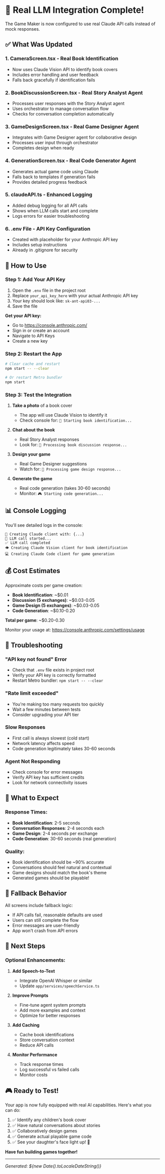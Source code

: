 # 🎉 Real LLM Integration Complete!

The Game Maker is now configured to use real Claude API calls instead of mock responses.

## ✅ What Was Updated

### 1. **CameraScreen.tsx** - Real Book Identification
- Now uses Claude Vision API to identify book covers
- Includes error handling and user feedback
- Falls back gracefully if identification fails

### 2. **BookDiscussionScreen.tsx** - Real Story Analyst Agent
- Processes user responses with the Story Analyst agent
- Uses orchestrator to manage conversation flow
- Checks for conversation completion automatically

### 3. **GameDesignScreen.tsx** - Real Game Designer Agent
- Integrates with Game Designer agent for collaborative design
- Processes user input through orchestrator
- Completes design when ready

### 4. **GenerationScreen.tsx** - Real Code Generator Agent
- Generates actual game code using Claude
- Falls back to templates if generation fails
- Provides detailed progress feedback

### 5. **claudeAPI.ts** - Enhanced Logging
- Added debug logging for all API calls
- Shows when LLM calls start and complete
- Logs errors for easier troubleshooting

### 6. **.env File** - API Key Configuration
- Created with placeholder for your Anthropic API key
- Includes setup instructions
- Already in .gitignore for security

## 🚀 How to Use

### Step 1: Add Your API Key

1. Open the `.env` file in the project root
2. Replace `your_api_key_here` with your actual Anthropic API key
3. Your key should look like: `sk-ant-api03-...`
4. Save the file

**Get your API key:**
- Go to https://console.anthropic.com/
- Sign in or create an account
- Navigate to API Keys
- Create a new key

### Step 2: Restart the App

```bash
# Clear cache and restart
npm start -- --clear

# Or restart Metro bundler
npm start
```

### Step 3: Test the Integration

1. **Take a photo** of a book cover
   - The app will use Claude Vision to identify it
   - Check console for: `🤖 Starting book identification...`

2. **Chat about the book**
   - Real Story Analyst responses
   - Look for: `🤖 Processing book discussion response...`

3. **Design your game**
   - Real Game Designer suggestions
   - Watch for: `🤖 Processing game design response...`

4. **Generate the game**
   - Real code generation (takes 30-60 seconds)
   - Monitor: `🎮 Starting code generation...`

## 📊 Console Logging

You'll see detailed logs in the console:

```
🤖 Creating Claude client with: {...}
🔄 LLM call started...
✅ LLM call completed
👁️ Creating Claude Vision client for book identification
💻 Creating Claude Code client for game generation
```

## 💰 Cost Estimates

Approximate costs per game creation:

- **Book Identification**: ~$0.01
- **Discussion (5 exchanges)**: ~$0.03-0.05
- **Game Design (5 exchanges)**: ~$0.03-0.05
- **Code Generation**: ~$0.10-0.20

**Total per game**: ~$0.20-0.30

Monitor your usage at: https://console.anthropic.com/settings/usage

## 🐛 Troubleshooting

### "API key not found" Error
- Check that `.env` file exists in project root
- Verify your API key is correctly formatted
- Restart Metro bundler: `npm start -- --clear`

### "Rate limit exceeded"
- You're making too many requests too quickly
- Wait a few minutes between tests
- Consider upgrading your API tier

### Slow Responses
- First call is always slowest (cold start)
- Network latency affects speed
- Code generation legitimately takes 30-60 seconds

### Agent Not Responding
- Check console for error messages
- Verify API key has sufficient credits
- Look for network connectivity issues

## 🎯 What to Expect

### Response Times:
- **Book Identification**: 2-5 seconds
- **Conversation Responses**: 2-4 seconds each
- **Game Design**: 2-4 seconds per exchange
- **Code Generation**: 30-60 seconds (real generation)

### Quality:
- Book identification should be ~90% accurate
- Conversations should feel natural and contextual
- Game designs should match the book's theme
- Generated games should be playable!

## 🔄 Fallback Behavior

All screens include fallback logic:
- If API calls fail, reasonable defaults are used
- Users can still complete the flow
- Error messages are user-friendly
- App won't crash from API errors

## 📝 Next Steps

### Optional Enhancements:

1. **Add Speech-to-Text**
   - Integrate OpenAI Whisper or similar
   - Update `app/services/speechService.ts`

2. **Improve Prompts**
   - Fine-tune agent system prompts
   - Add more examples and context
   - Optimize for better responses

3. **Add Caching**
   - Cache book identifications
   - Store conversation context
   - Reduce API calls

4. **Monitor Performance**
   - Track response times
   - Log successful vs failed calls
   - Monitor costs

## 🎮 Ready to Test!

Your app is now fully equipped with real AI capabilities. Here's what you can do:

1. ✅ Identify any children's book cover
2. ✅ Have natural conversations about stories
3. ✅ Collaboratively design games
4. ✅ Generate actual playable game code
5. ✅ See your daughter's face light up! 🌟

**Have fun building games together!**

---

*Generated: ${new Date().toLocaleDateString()}*

